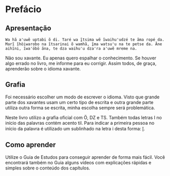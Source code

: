 # Prefácio

## Apresentação

`Wa hã aꞌuwẽ uptabi õ di. Taré wa ĩ̱tsima wẽ ĩwaihuꞌudzé te ãma ropé da. Marĩ ĩhöiwarobo na ĩtsarinai õ wamhã, ĩ̱ma watsuꞌu na te petse da. Ãne aihĩni, ĩwaꞌöbö ãna, te dza waihuꞌu dzaꞌra aꞌuwẽ mreme na.`

Não sou xavante. Eu apenas quero espalhar o conhecimento. Se houver algo errado no livro, me informe para eu corrigir. Assim todos, de graça, aprenderão sobre o idioma xavante.

## Grafia

Foi necessário escolher um modo de escrever o idioma. Visto que grande parte dos xavantes usam um certo tipo de escrita e outra grande parte utiliza outra forma se escrita, minha escolha sempre será problemática.

Neste livro utilizo a grafia oficial com Ö, DZ e TS. Também todas letras I no início das palavras contém acento til. Para indicar a primeira pessoa no início da palavra é utilizado um sublinhado na letra i desta forma: ĩ̱.

## Como aprender

Utilize o Guia de Estudos para conseguir aprender de forma mais fácil. Você encontrará também no Guia alguns vídeos com explicações rápidas e simples sobre o conteúdo dos capítulos.